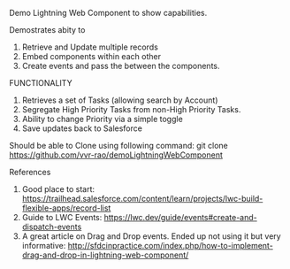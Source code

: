 Demo Lightning Web Component to show capabilities. 

Demostrates abity to 
1) Retrieve and Update multiple records
2) Embed components within each other
3) Create events and pass the between the components.

FUNCTIONALITY
1) Retrieves a set of Tasks (allowing search by Account)
2) Segregate High Priority Tasks from non-High Priority Tasks.
3) Ability to change Priority via a simple toggle
4) Save updates back to Salesforce

Should be able to Clone using following command: 
git clone https://github.com/vvr-rao/demoLightningWebComponent


References
1) Good place to start: https://trailhead.salesforce.com/content/learn/projects/lwc-build-flexible-apps/record-list
2) Guide to LWC Events: https://lwc.dev/guide/events#create-and-dispatch-events
3) A great article on Drag and Drop events. Ended up not using it but very informative: http://sfdcinpractice.com/index.php/how-to-implement-drag-and-drop-in-lightning-web-component/
